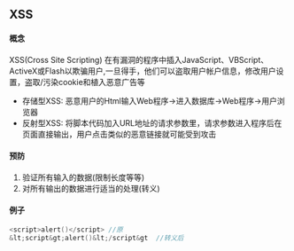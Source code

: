 ## XSS

#### 概念

XSS(Cross Site Scripting) 在有漏洞的程序中插入JavaScript、VBScript、 ActiveX或Flash以欺骗用户,一旦得手，他们可以盗取用户帐户信息，修改用户设置，盗取/污染cookie和植入恶意广告等

- 存储型XSS: 恶意用户的Html输入Web程序->进入数据库->Web程序->用户浏览器
- 反射型XSS: 将脚本代码加入URL地址的请求参数里，请求参数进入程序后在页面直接输出，用户点击类似的恶意链接就可能受到攻击

#### 预防

1. 验证所有输入的数据(限制长度等等)
2. 对所有输出的数据进行适当的处理(转义)

#### 例子

```go
<script>alert()</script> //原
&lt;script&gt;alert()&lt;/script&gt  //转义后

```